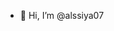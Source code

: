 - 👋 Hi, I’m @alssiya07
<!---
alssiya07/alssiya07 is a ✨ special ✨ repository because its `README.md` (this file) appears on your GitHub profile.
You can click the Preview link to take a look at your changes.
--->
